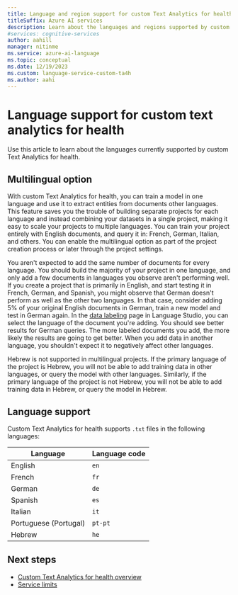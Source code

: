 ```yaml
---
title: Language and region support for custom Text Analytics for health
titleSuffix: Azure AI services
description: Learn about the languages and regions supported by custom Text Analytics for health
#services: cognitive-services
author: aahill
manager: nitinme
ms.service: azure-ai-language
ms.topic: conceptual
ms.date: 12/19/2023
ms.custom: language-service-custom-ta4h
ms.author: aahi
---
```


# Language support for custom text analytics for health

Use this article to learn about the languages currently supported by custom Text Analytics for health.

## Multilingual option

With custom Text Analytics for health, you can train a model in one language and use it to extract entities from documents other languages. This feature saves you the trouble of building separate projects for each language and instead combining your datasets in a single project, making it easy to scale your projects to multiple languages. You can train your project entirely with English documents, and query it in: French, German, Italian, and others. You can enable the multilingual option as part of the project creation process or later through the project settings.

You aren't expected to add the same number of documents for every language. You should build the majority of your project in one language, and only add a few documents in languages you observe aren't performing well. If you create a project that is primarily in English, and start testing it in French, German, and Spanish, you might observe that German doesn't perform as well as the other two languages. In that case, consider adding 5% of your original English documents in German, train a new model and test in German again. In the [data labeling](how-to/label-data.md) page in Language Studio, you can select the language of the document you're adding. You should see better results for German queries. The more labeled documents you add, the more likely the results are going to get better. When you add data in another language, you shouldn't expect it to negatively affect other languages. 

Hebrew is not supported in multilingual projects. If the primary language of the project is Hebrew, you will not be able to add training data in other languages, or query the model with other languages. Similarly, if the primary language of the project is not Hebrew, you will not be able to add training data in Hebrew, or query the model in Hebrew.

## Language support

Custom Text Analytics for health supports `.txt` files in the following languages:

| Language | Language code |
| --- | --- |
| English | `en` |
| French | `fr` |
| German | `de` |
| Spanish | `es` |
| Italian | `it` |
| Portuguese (Portugal) | `pt-pt` |
| Hebrew | `he` |


## Next steps

* [Custom Text Analytics for health overview](overview.md)
* [Service limits](reference/service-limits.md)
